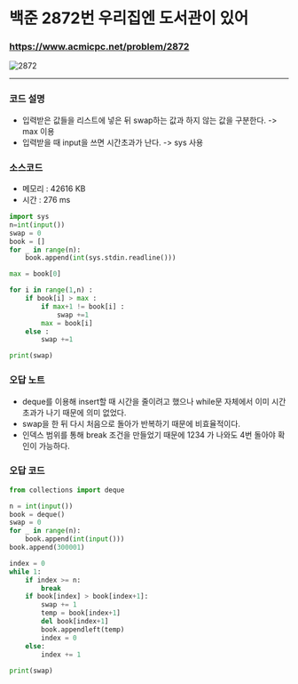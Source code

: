 백준 2872번 우리집엔 도서관이 있어
=================================

### <https://www.acmicpc.net/problem/2872>
![2872](https://user-images.githubusercontent.com/83554018/151175511-6dd5e0d2-0033-4c31-b49f-94350aec014f.png)

<hr>

### 코드 설명
+ 입력받은 값들을 리스트에 넣은 뒤 swap하는 값과 하지 않는 값을 구분한다. -> max 이용
+ 입력받을 때 input을 쓰면 시간초과가 난다. -> sys 사용

### 소스코드
+ 메모리 : 42616 KB
+ 시간 : 276 ms
```python
import sys
n=int(input())
swap = 0
book = []
for _ in range(n):
    book.append(int(sys.stdin.readline()))

max = book[0]

for i in range(1,n) : 
    if book[i] > max :
        if max+1 != book[i] :
            swap +=1
        max = book[i]
    else :
        swap +=1

print(swap)
```

### 오답 노트
+ deque를 이용해 insert할 때 시간을 줄이려고 했으나 while문 자체에서 이미 시간초과가 나기 때문에 의미 없었다.
+ swap을 한 뒤 다시 처음으로 돌아가 반복하기 때문에 비효율적이다.
+ 인덱스 범위를 통해 break 조건을 만들었기 때문에 1234 가 나와도 4번 돌아야 확인이 가능하다. 


### 오답 코드
```python
from collections import deque

n = int(input())
book = deque()
swap = 0
for _ in range(n):
    book.append(int(input()))
book.append(300001)

index = 0
while 1:
    if index >= n:
        break
    if book[index] > book[index+1]:
        swap += 1
        temp = book[index+1]
        del book[index+1]
        book.appendleft(temp)
        index = 0
    else:
        index += 1
        
print(swap)
```
